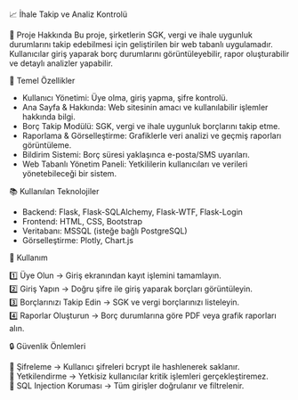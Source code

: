 📈 İhale Takip ve Analiz Kontrolü

🌟 Proje Hakkında
Bu proje, şirketlerin SGK, vergi ve ihale uygunluk durumlarını takip edebilmesi için geliştirilen bir web tabanlı uygulamadır. Kullanıcılar giriş yaparak borç durumlarını görüntüleyebilir, rapor oluşturabilir ve detaylı analizler yapabilir.

💪 Temel Özellikler
- Kullanıcı Yönetimi: Üye olma, giriş yapma, şifre kontrolü.
- Ana Sayfa & Hakkında: Web sitesinin amacı ve kullanılabilir işlemler hakkında bilgi.
- Borç Takip Modülü: SGK, vergi ve ihale uygunluk borçlarını takip etme.
- Raporlama & Görselleştirme: Grafiklerle veri analizi ve geçmiş raporları görüntüleme.
- Bildirim Sistemi: Borç süresi yaklaşınca e-posta/SMS uyarıları.
- Web Tabanlı Yönetim Paneli: Yetkililerin kullanıcıları ve verileri yönetebileceği bir sistem.

📚 Kullanılan Teknolojiler
- Backend: Flask, Flask-SQLAlchemy, Flask-WTF, Flask-Login
- Frontend: HTML, CSS, Bootstrap
- Veritabanı: MSSQL (isteğe bağlı PostgreSQL)
- Görselleştirme: Plotly, Chart.js

📌 Kullanım
   
1️⃣ Üye Olun → Giriş ekranından kayıt işlemini tamamlayın.    
2️⃣ Giriş Yapın → Doğru şifre ile giriş yaparak borçları görüntüleyin.     
3️⃣ Borçlarınızı Takip Edin → SGK ve vergi borçlarınızı listeleyin.     
4️⃣ Raporlar Oluşturun → Borç durumlarına göre PDF veya grafik raporları alın.     

🔒 Güvenlik Önlemleri

🔹 Şifreleme → Kullanıcı şifreleri bcrypt ile hashlenerek saklanır.   
🔹 Yetkilendirme → Yetkisiz kullanıcılar kritik işlemleri gerçekleştiremez.     
🔹 SQL Injection Koruması → Tüm girişler doğrulanır ve filtrelenir.    
